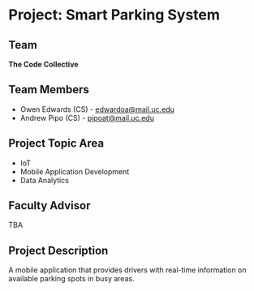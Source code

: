# Project: Smart Parking System
## Team
**The Code Collective**
## Team Members
- Owen Edwards (CS) - edwardoa@mail.uc.edu
- Andrew Pipo (CS) - pipoat@mail.uc.edu
## Project Topic Area
- IoT
- Mobile Application Development
- Data Analytics
## Faculty Advisor
TBA
## Project Description
A mobile application that provides drivers with real-time information on available parking spots in busy areas.
